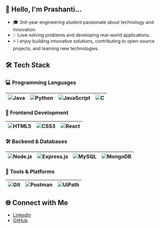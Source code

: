 ## 👋 Hello, I'm Prashanti...
- 🎓 3rd-year engineering student passionate about technology and innovation.
- 💡 Love solving problems and developing real-world applications. 
- ⚡ I enjoy building innovative solutions, contributing to open-source projects, and learning new technologies.  



## 🛠️ Tech Stack  


### 💻 Programming Languages  
| ![Java](https://img.icons8.com/color/48/000000/java-coffee-cup-logo.png) | ![Python](https://img.icons8.com/color/48/000000/python.png) | ![JavaScript](https://img.icons8.com/color/48/000000/javascript--v1.png) | ![C](https://img.icons8.com/color/48/000000/c-programming.png) |
|---|---|---|---|


### 🎨 Frontend Development  
| ![HTML5](https://img.icons8.com/color/48/000000/html-5--v1.png) | ![CSS3](https://img.icons8.com/color/48/000000/css3.png) | ![React](https://img.icons8.com/officel/48/000000/react.png) |
|---|---|---|


### 🛠️ Backend & Databases  
| ![Node.js](https://img.icons8.com/color/48/000000/nodejs.png) | ![Express.js](https://img.icons8.com/fluency/48/000000/express-js.png) | ![MySQL](https://img.icons8.com/color/48/000000/mysql-logo.png) | ![MongoDB](https://img.icons8.com/color/48/000000/mongodb.png) |
|---|---|---|---|


### 🔧 Tools & Platforms  
| ![Git](https://img.icons8.com/color/48/000000/git.png) | ![Postman](https://img.icons8.com/dusk/48/000000/postman-api.png) | ![UiPath](https://img.icons8.com/color/48/000000/uipath.png) |
|---|---|---|



## 🌐 Connect with Me  

- [LinkedIn](https://www.linkedin.com/in/prashanti-hebbar-205a51282/)  
- [GitHub](https://github.com/Prashanti-Hebbar/) 
